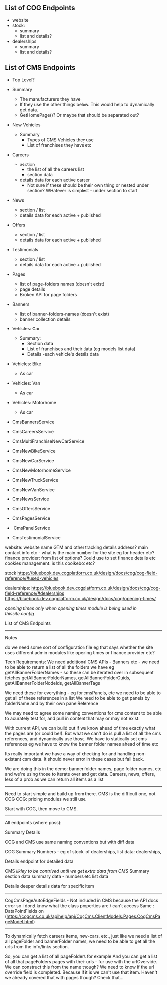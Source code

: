 ## List of COG Endpoints

- website
- stock: 
	- summary
	- list and details?
- dealerships
	- summary
	- list and details?

## List of CMS Endpoints

- Top Level?
- Summary
	- The manufacturers they have
	- If they use the other things below. This would help to dynamically get data.
	- GetHomePage()? Or maybe that should be separated out?
- New Vehicles
	- Summary
		- Types of CMS Vehicles they use
		- List of franchises they have etc
		
- Careers
	- section
		- the list of all the careers list
		- section data
	- details data for each active career
		- Not sure if these should be their own thing or nested under section? WHatever is simplest - under section to start
- News
	- section / list
	- details data for each active + published 
	
- Offers
	- section / list
	- details data for each active + published 
	
- Testimonials
	- section / list
	- details data for each active + published 
 
- Pages
	- list of page-folders names (doesn't exist)
	- page details
	- Broken API for page folders
	
- Banners
	- list of banner-folders-names (doesn't exist)
	- banner collection details

- Vehicles: Car
	- Summary: 
		- Section data
		- List of franchises and their data (eg models list data)
		- Details  -each vehicle's details data
		
- Vehicles: Bike
	- As car
- Vehicles: Van
	- As car
- Vehicles: Motorhome
	- As car
	
- CmsBannersService
- CmsCareersService
- CmsMultiFranchiseNewCarService
- CmsNewBikeService
- CmsNewCarService
- CmsNewMotorhomeService
- CmsNewTruckService
- CmsNewVanService
- CmsNewsService 
- CmsOffersService
- CmsPagesService
-  CmsPanelService
- CmsTestimonialService

website: 
website name
GTM and other tracking details
address?
main contact info etc - what is the main number for the site eg for header etc?
finance provider: from list of options? Could use to set finance details etc
cookies management: is this cooikebot etc?

stock
https://bluebook.dev.cogplatform.co.uk/design/docs/cog/cog-field-reference/#used-vehicles

dealerships: 
https://bluebook.dev.cogplatform.co.uk/design/docs/cog/cog-field-reference/#dealerships
https://bluebook.dev.cogplatform.co.uk/design/docs/cog/opening-times/

*opening times only when opening times module is being used in thissite.config*

List of CMS Endpoints


----
Notes

do we need some sort of configuration file eg that says whether the site uses different admin modules like opening times or finance provider etc?

Tech Requirements: 
We need additional CMS APIs -
Banners etc - we need to be able to return a list of all the folders we have eg 
getAllBannerFolderNames - so these can be iterated over in subsequent fetches
getAllBannerFolderNames, getAllBannerFolderGuids, getAllBannerFolderNodeIds, getAllBannerTags

We need these for everything - eg for cmsPanels, etc we need to be able to get all of these references in a list
We need to be able to get panels by folderName and by their own panelReference

We may need to agree some naming conventions for cms content to be able to acurately test for, and pull in content that may or may not exist.

With current API, we can build out if we know ahead of time exactly what the pages are (or could be!). But what we can't do is pull a list of all the cms references, and dynamically use those. We have to statically set cms references eg we have to know the banner folder names ahead of time etc

Its really important we have a way of checking for and handling non-existant csm data. It should never error in these cases but fall back. 

We are doing this in the demo: 
banner folder names, page folder names, etc and we're using those to iterate over and get data.
Careers, news, offers, less of a prob as we can return all items as a list

---
Need to start simple and build up from there. 
CMS is the difficult one, not COG
COG: prioing modules we still use. 

Start with COG, then move to CMS. 

----
All endpoints (where poss): 

Summary 
Details

COG and CMS use same naming conventions but with diff data

COG
Summary 
Numbers - eg of stock, of dealerships,
list data: dealerships, 

Details
endpoint for detailed data

CMS
*likley to be contrived until we get extra data from CMS*
Summary 
section data
summary data - numbers etc
list data

Details
deeper details data for specific item


---
CogCmsPageAutoEdgeFields - Not included in CMS because the API docs error so i don;t know what the class properties are / can't access
Same : DataPointFields on (https://cogcms.co.uk/apihelp/api/CogCms.ClientModels.Pages.CogCmsPageModel.html)

---
To dynamically fetch careers items, new-cars, etc., just like we need a list of all pageFolder and bannerFolder names, we need to be able to get all the urls from the info/links section.

So, you can get a list of all pageFolders for example
And you can get a list of all that pageFolders pages with their urls - fur use with the urlOvervide.
We can construct this from the name though? 
We need to know if the url override field is completed. Because if it is we can't use that item.
Haven't we already covered that with pages though? Check that...

